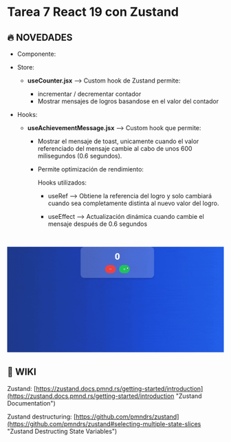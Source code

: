 # Tarea 7 React 19 con Zustand

 ## 🔥 NOVEDADES

- Componente:

- Store: <br/>
    - **useCounter.jsx** --> Custom hook de Zustand permite: 

       - incrementar / decrementar contador
       - Mostrar mensajes de logros basandose en el valor del contador


- Hooks: <br/>
   - **useAchievementMessage.jsx** --> Custom hook que permite: 

     - Mostrar el mensaje de toast, unicamente cuando el valor referenciado del mensaje cambie al cabo de unos 600 milisegundos (0.6 segundos).

     - Permite optimización de rendimiento: 
       
       Hooks utilizados:

         - useRef --> Obtiene la referencia del logro y solo cambiará 
            cuando sea completamente distinta al nuevo valor del logro.

         - useEffect --> Actualización dinámica cuando cambie el mensaje después de 0.6 segundos

<br/>

![alt text](/src/assets/img/task7_preview.gif)

## 📖 WIKI

Zustand: [https://zustand.docs.pmnd.rs/getting-started/introduction](https://zustand.docs.pmnd.rs/getting-started/introduction "Zustand Documentation")

Zustand destructuring: [https://github.com/pmndrs/zustand](https://github.com/pmndrs/zustand#selecting-multiple-state-slices "Zustand Destructing State Variables")






